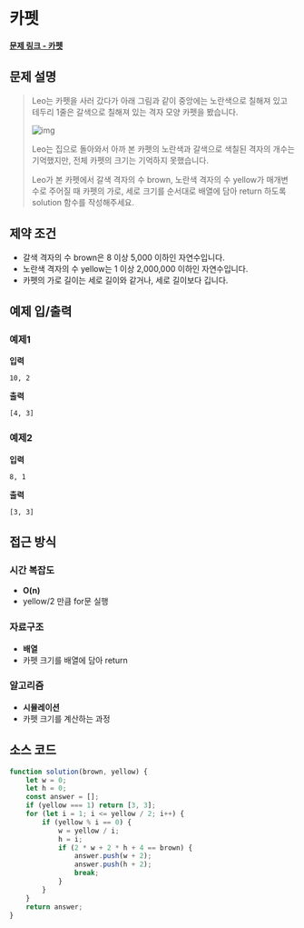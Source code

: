 # 카펫

**[문제 링크 - 카펫](https://school.programmers.co.kr/learn/courses/30/lessons/42842)**

## 문제 설명

> Leo는 카펫을 사러 갔다가 아래 그림과 같이 중앙에는 노란색으로 칠해져 있고 테두리 1줄은 갈색으로 칠해져 있는 격자 모양 카펫을 봤습니다.
>
> ![img](https://grepp-programmers.s3.ap-northeast-2.amazonaws.com/files/production/b1ebb809-f333-4df2-bc81-02682900dc2d/carpet.png)
>
> Leo는 집으로 돌아와서 아까 본 카펫의 노란색과 갈색으로 색칠된 격자의 개수는 기억했지만, 전체 카펫의 크기는 기억하지 못했습니다.
>
> Leo가 본 카펫에서 갈색 격자의 수 brown, 노란색 격자의 수 yellow가 매개변수로 주어질 때 카펫의 가로, 세로 크기를 순서대로 배열에 담아 return 하도록 solution 함수를 작성해주세요.

## 제약 조건

-   갈색 격자의 수 brown은 8 이상 5,000 이하인 자연수입니다.
-   노란색 격자의 수 yellow는 1 이상 2,000,000 이하인 자연수입니다.
-   카펫의 가로 길이는 세로 길이와 같거나, 세로 길이보다 깁니다.

## 예제 입/출력

### 예제1

**입력**

```
10,	2
```

**출력**

```
[4, 3]
```

### 예제2

**입력**

```
8, 1
```

**출력**

```
[3, 3]
```

## 접근 방식

### 시간 복잡도

-   **O(n)**
-   yellow/2 만큼 for문 실행

### 자료구조

-   **배열**
-   카펫 크기를 배열에 담아 return

### 알고리즘

-   **시뮬레이션**
-   카펫 크기를 계산하는 과정

## 소스 코드

```javascript
function solution(brown, yellow) {
    let w = 0;
    let h = 0;
    const answer = [];
    if (yellow === 1) return [3, 3];
    for (let i = 1; i <= yellow / 2; i++) {
        if (yellow % i == 0) {
            w = yellow / i;
            h = i;
            if (2 * w + 2 * h + 4 == brown) {
                answer.push(w + 2);
                answer.push(h + 2);
                break;
            }
        }
    }
    return answer;
}
```

